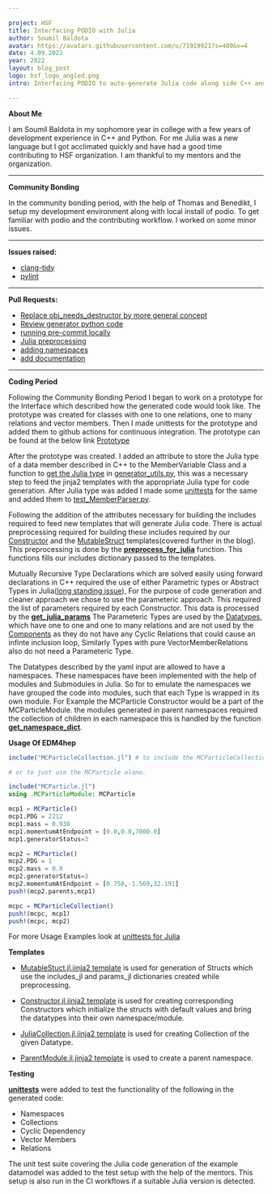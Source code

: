 ```yaml
---

project: HSF
title: Interfacing PODIO with Julia
author: Soumil Baldota
avatar: https://avatars.githubusercontent.com/u/71919921?s=400&v=4
date: 4.09.2022 
year: 2022 
layout: blog_post
logo: hsf_logo_angled.png
intro: Interfacing PODIO to auto-generate Julia code along side C++ and Python

---
```

**About Me**

I am Soumil Baldota in my sophomore year in college with a few years of development experience in C++ and Python. For me Julia was a new language but I got acclimated quickly and have had a good time contributing to HSF organization. I am thankful to my mentors and the organization.

---

**Community Bonding**

In the community bonding period, with the help of Thomas and Benedikt, I setup my development environment along with local install of podio. To get familiar with podio and the contributing workflow. I worked on some minor issues.

---

**Issues raised:**
- [clang-tidy](https://github.com/AIDASoft/podio/issues/297)
- [pylint](https://github.com/AIDASoft/podio/issues/298)

---

**Pull Requests:**
- [Replace obj_needs_destructor by more general concept](https://github.com/AIDASoft/podio/pull/291)
- [Review generator python code](https://github.com/AIDASoft/podio/pull/293)
- [running pre-commit locally](https://github.com/AIDASoft/podio/pull/296)
- [Julia preprocessing](https://github.com/AIDASoft/podio/pull/311)
- [adding namespaces](https://github.com/AIDASoft/podio/pull/325)
- [add documentation](https://github.com/AIDASoft/podio/pull/329)

---

  
**Coding Period**

Following the Community Bonding Period I began to work on a prototype for the Interface which described how the generated code would look like. The prototype was created for classes with one to one relations, one to many relations and vector members. Then I made unittests for the prototype and added them to github actions for continuous integration. 
The prototype can be found at the below link
[Prototype](https://github.com/soumilbaldota/PODIO_Julia_Interface_Prototype.git)

After the prototype was created. I added an attribute to store the Julia type of a data member described in C++ to the MemberVariable Class and a function to [get the Julia type](https://github.com/AIDASoft/podio/pull/310/files#diff-c129698a9b29360c0e27c5e4f710981b4f99524ad44c039202d750bcf349c834) in [generator_utils.py](https://github.com/AIDASoft/podio/blob/julia/python/generator_utils.py), this was a necessary step to feed the jinja2 templates with the appropriate Julia type for code generation.
After Julia type was added I made some [unittests](https://github.com/AIDASoft/podio/pull/310/files#diff-61702c3a214182795b1d726c5dc1679a64a10274b7929e4ad4ceaf8dc87c203d) for the same and added them to [test_MemberParser.py](https://github.com/AIDASoft/podio/blob/julia/python/test_MemberParser.py).

Following the addition of the attributes necessary for building the includes required to feed new templates that will generate Julia code. There is actual preprocessing required for building these includes required by our [Constructor](https://github.com/AIDASoft/podio/blob/59fe1e740ca0a7dbff1180c1425047ed1ab3e027/python/templates/Constructor.jl.jinja2) and the [MutableStruct](https://github.com/AIDASoft/podio/blob/59fe1e740ca0a7dbff1180c1425047ed1ab3e027/python/templates/MutableStruct.jl.jinja2) templates(covered further in the blog). This preprocessing is done by the [**preprocess_for_julia**](https://github.com/AIDASoft/podio/blob/59fe1e740ca0a7dbff1180c1425047ed1ab3e027/python/podio_class_generator.py#L295-L320) function. This functions fills our includes dictionary passed to the templates.

Mutually Recursive Type Declarations which are solved easily using forward declarations in C++ required the use of either Parametric types or Abstract Types in Julia([long standing issue](https://github.com/JuliaLang/julia/issues/269)), For the purpose of code generation and cleaner approach we chose to use the parameteric approach. This required the list of parameters required by each Constructor. This data is processed by the [**get_julia_params**](https://github.com/AIDASoft/podio/blob/59fe1e740ca0a7dbff1180c1425047ed1ab3e027/python/podio_class_generator.py#L286-L293)
The Parameteric Types are used by the [Datatypes](https://github.com/AIDASoft/podio/blob/a8efda986f776892e90e7aafa4958aaf18a1e6c7/doc/templates.md?plain=1#L84), which have one to one and one to many relations and are not used by the [Components](https://github.com/AIDASoft/podio/blob/a8efda986f776892e90e7aafa4958aaf18a1e6c7/doc/templates.md?plain=1#L75) as they do not have any Cyclic Relations that could cause an infinte inclusion loop, Similarly Types with pure VectorMemberRelations also do not need a Parameteric Type.

The Datatypes described by the yaml input are allowed to have a namespaces. These namespaces have been implemented with the help of modules and Submodules in Julia. So for to emulate the namespaces we have grouped the code into modules, such that each Type is wrapped in its own module. For Example the MCParticle Constructor would be a part of the MCParticleModule. the modules generated in parent namespaces required the collection of children in each namespace this is handled by the function [**get_namespace_dict**](https://github.com/AIDASoft/podio/blob/59fe1e740ca0a7dbff1180c1425047ed1ab3e027/python/podio_class_generator.py#L107-L115). 


**Usage Of EDM4hep**

```julia
include("MCParticleCollection.jl") # to include the MCParticleCollection or the MCParticle directly.

# or to just use the MCParticle alone.

include("MCParticle.jl")
using .MCParticleModule: MCParticle

mcp1 = MCParticle()
mcp1.PDG = 2212
mcp1.mass = 0.938
mcp1.momentumAtEndpoint = [0.0,0.0,7000.0]
mcp1.generatorStatus=3

mcp2 = MCParticle()
mcp2.PDG = 1
mcp2.mass = 0.0
mcp2.generatorStatus=3
mcp2.momentumAtEndpoint = [0.750,-1.569,32.191]
push!(mcp2.parents,mcp1)

mcpc = MCParticleCollection()
push!(mcpc, mcp1)
push!(mcpc, mcp2)

```

For more Usage Examples look at [unittests for Julia](https://github.com/AIDASoft/podio/blob/59fe1e740ca0a7dbff1180c1425047ed1ab3e027/tests/unittest.jl)



**Templates**
- [MutableStuct.jl.jinja2 template](https://github.com/AIDASoft/podio/blob/59fe1e740ca0a7dbff1180c1425047ed1ab3e027/python/templates/MutableStruct.jl.jinja2) is used for generation of Structs which use the includes_jl and params_jl dictionaries created while preprocessing. 

- [Constructor.jl.jinja2 template](https://github.com/AIDASoft/podio/blob/59fe1e740ca0a7dbff1180c1425047ed1ab3e027/python/templates/Constructor.jl.jinja2) is used for creating corresponding Constructors which initialize the structs with default values and bring the datatypes into their own namespace/module.

- [JuliaCollection.jl.jinja2 template](https://github.com/AIDASoft/podio/blob/59fe1e740ca0a7dbff1180c1425047ed1ab3e027/python/templates/JuliaCollection.jl.jinja2) is used for creating Collection of the given Datatype.

- [ParentModule.jl.jinja2 template](https://github.com/AIDASoft/podio/blob/59fe1e740ca0a7dbff1180c1425047ed1ab3e027/python/templates/ParentModule.jl.jinja2) is used to create a parent namespace.

**Testing**

[**unittests**](https://github.com/AIDASoft/podio/blob/59fe1e740ca0a7dbff1180c1425047ed1ab3e027/tests/unittest.jl) were added to test the functionality of the following in the generated code:
- Namespaces
- Collections
- Cyclic Dependency
- Vector Members
- Relations

The unit test suite covering the Julia code generation of the example datamodel was added to the test setup with the help of the mentors. This setup is also run in the CI workflows if a suitable Julia version is detected.
